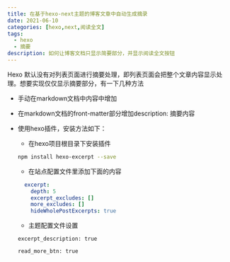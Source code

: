 ```yaml
---
title: 在基于hexo-next主题的博客文章中自动生成摘录
date: 2021-06-10
categories: [hexo,next,阅读全文]
tags: 
  - hexo
  - 摘要
description: 如何让博客文档只显示简要部分，并显示阅读全文按钮
---
```


Hexo 默认没有对列表页面进行摘要处理，即列表页面会把整个文章内容显示处理。想要实现仅仅显示摘要部分，有一下几种方法

* 手动在markdown文档中内容中增加<!--more-->

* 在markdown文档的front-matter部分增加description: 摘要内容

* 使用hexo插件，安装方法如下：

  * 在hexo项目根目录下安装插件

  ```bash
  npm install hexo-excerpt --save
  ```

  * 在站点配置文件里添加下面的内容
  ```yaml
    excerpt:
      depth: 5  
      excerpt_excludes: []
      more_excludes: []
      hideWholePostExcerpts: true
  ```

  * 主题配置文件设置
   ```
   excerpt_description: true
   
   read_more_btn: true
   ```

